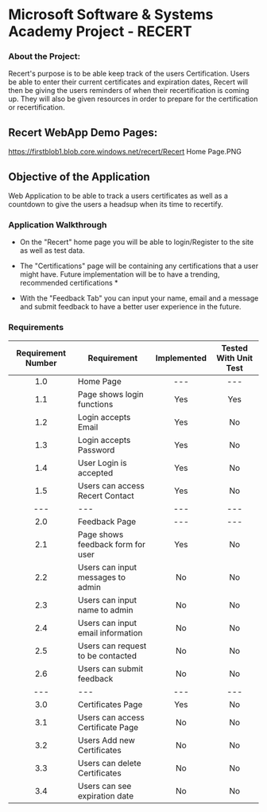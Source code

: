 # Microsoft Software & Systems Academy Project - RECERT 

### About the Project:
Recert's purpose is to be able keep track of the users Certification. Users be able to enter their current certificates and expiration dates, Recert will then be giving the users reminders of when their recertification is coming up.
They will also be given resources in order to prepare for the certification or recertification. 

## Recert WebApp Demo Pages: 
https://firstblob1.blob.core.windows.net/recert/Recert Home Page.PNG

## Objective of the Application
Web Application to be able to track a users certificates as well as a countdown to give the users a headsup when its time to recertify.

### Application Walkthrough
- On the "Recert" home page you will be able to login/Register to the site as well as test data.

- The "Certifications" page will be containing any certifications that a user might have. Future implementation will be to have a trending, recommended certifications *

- With the "Feedback Tab" you can input your name, email and a message and submit feedback to have a better user experience in the future.


### Requirements
|Requirement Number     | Requirement                           | Implemented   | Tested With Unit Test |
|       :---:           |     ---                               |     :---:     |        :---:          |
|       1.0             | Home Page                             |    ---        |       ---             | 
|       1.1             | Page shows login functions            |   Yes         |       Yes             |
|       1.2             | Login accepts Email                   |   Yes         |       No              |
|       1.3             | Login accepts Password                |   Yes         |       No              |
|       1.4             | User Login is accepted                |   Yes         |       No              |
|       1.5             | Users can access Recert Contact       |   Yes         |       No              |
|       ---             |     ---                               |     ---       |        ---            |
|       2.0             | Feedback Page                         |     ---       |        ---            |
|       2.1             | Page shows feedback form for user     |   Yes         |       No              |
|       2.2             | Users can input messages to admin     |   No          |       No              |
|       2.3             | Users can input name to admin         |   No          |       No              |
|       2.4             | Users can input email information     |   No          |       No              |
|       2.5             | Users can request to be contacted     |   No          |       No              |
|       2.6             | Users can submit feedback             |   No          |       No              |
|       ---             |     ---                               |     ---       |        ---            |
|       3.0             | Certificates Page                     |   Yes         |       No              |
|       3.1             | Users can access Certificate Page     |   No          |       No              |
|       3.2             | Users Add new Certificates            |   No          |       No              |
|       3.3             | Users can delete Certificates         |   No          |       No              |
|       3.4             | Users can see expiration date         |   No          |       No              |



